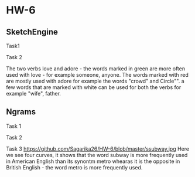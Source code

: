 # HW-6

<h2> SketchEngine </h2>
Task1

Task 2

The two verbs love and adore - the words marked in green are more often used with love - for example someone, anyone. The words marked with red are mostly used with adore for example the words "crowd" and Circle"". a few words that are marked with white can be used for both the verbs for example "wife", father.

<h2>  Ngrams </h2>
Task 1

Task 2

Task 3
 <a> https://github.com/Sagarika26/HW-6/blob/master/ssubway.jpg </a>
Here we see four curves, it shows that the word subway is more frequently used in American English than its synontm metro whearas it is the opposite in British English - the word metro is more frequently used.


